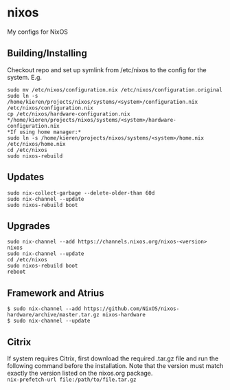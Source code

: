 # nixos
My configs for NixOS
 
## Building/Installing
Checkout repo and set up symlink from /etc/nixos to the config for the system. E.g.  
```
sudo mv /etc/nixos/configuration.nix /etc/nixos/configuration.original
sudo ln -s /home/kieren/projects/nixos/systems/<system>/configuration.nix /etc/nixos/configuration.nix
cp /etc/nixos/hardware-configuration.nix */home/kieren/projects/nixos/systems/<system>/hardware-configuration.nix
*If using home manager:*
sudo ln -s /home/kieren/projects/nixos/systems/<system>/home.nix /etc/nixos/home.nix
cd /etc/nixos
sudo nixos-rebuild
```

## Updates
```
sudo nix-collect-garbage --delete-older-than 60d
sudo nix-channel --update
sudo nixos-rebuild boot
```

## Upgrades
```
sudo nix-channel --add https://channels.nixos.org/nixos-<version> nixos
sudo nix-channel --update
cd /etc/nixos
sudo nixos-rebuild boot
reboot
```

## Framework and Atrius
```
$ sudo nix-channel --add https://github.com/NixOS/nixos-hardware/archive/master.tar.gz nixos-hardware
$ sudo nix-channel --update
```

## Citrix
If system requires Citrix, first download the required .tar.gz file and run the following command before the installation. Note that the version must match exactly the version listed on the nixos.org package.   
`nix-prefetch-url file:/path/to/file.tar.gz`  
